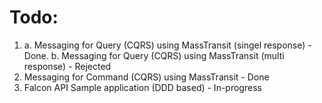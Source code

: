 # Todo:

1.  a. Messaging for Query (CQRS) using MassTransit (singel response)   - Done.
    b. Messaging for Query (CQRS) using MassTransit (multi response)    - Rejected      
2. Messaging for Command (CQRS) using MassTransit                       - Done
3. Falcon API Sample application (DDD based)                            - In-progress
